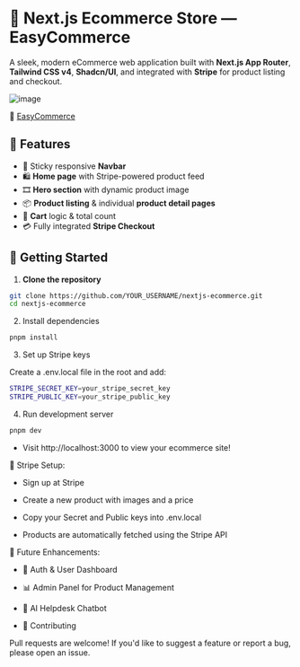 # 🛒 Next.js Ecommerce Store — EasyCommerce

A sleek, modern eCommerce web application built with **Next.js App Router**, **Tailwind CSS v4**, **Shadcn/UI**, and integrated with **Stripe** for product listing and checkout.

![image](https://github.com/user-attachments/assets/d706320b-48d0-4606-a50e-06c71a0809ee)

🎥 [EasyCommerce](https://youtu.be/DHOhjLBWdFw)

## 🚀 Features

- 🧭 Sticky responsive **Navbar**
- 🛍️ **Home page** with Stripe-powered product feed
- 🎞️ **Hero section** with dynamic product image
- 📦 **Product listing** & individual **product detail pages**
- 🛒 **Cart** logic & total count
- 💳 Fully integrated **Stripe Checkout**

## 🔧 Getting Started

1. **Clone the repository**

```bash
git clone https://github.com/YOUR_USERNAME/nextjs-ecommerce.git
cd nextjs-ecommerce
```

2. Install dependencies

```bash
pnpm install
```
3. Set up Stripe keys

Create a .env.local file in the root and add:

```bash
STRIPE_SECRET_KEY=your_stripe_secret_key
STRIPE_PUBLIC_KEY=your_stripe_public_key
```
4. Run development server

```bash
pnpm dev
```
- Visit http://localhost:3000 to view your ecommerce site!

🧾 Stripe Setup:

- Sign up at Stripe

- Create a new product with images and a price

- Copy your Secret and Public keys into .env.local

- Products are automatically fetched using the Stripe API


🔮 Future Enhancements:

- 🔐 Auth & User Dashboard

- 📊 Admin Panel for Product Management

- 🧠 AI Helpdesk Chatbot

- 🤝 Contributing

Pull requests are welcome! If you'd like to suggest a feature or report a bug, please open an issue.



